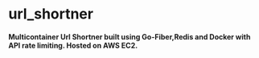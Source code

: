 # url_shortner
#### Multicontainer Url Shortner built using Go-Fiber,Redis and Docker with API rate limiting. Hosted on AWS EC2.
